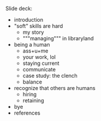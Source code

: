 Slide deck:

- introduction
- "soft" skills are hard
    - my story
    - """managing""" in libraryland
- being a human
    - ass+u+me
    - your work, lol
    - staying current
    - communicate
    - case study: the clench
    - balance
- recognize that others are humans
    - hiring
    - retaining
- bye
- references